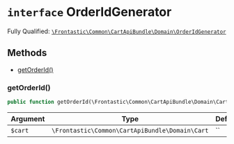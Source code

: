 # `interface`  OrderIdGenerator

Fully Qualified: [`\Frontastic\Common\CartApiBundle\Domain\OrderIdGenerator`](../../../../src/php/CartApiBundle/Domain/OrderIdGenerator.php)




## Methods

* [getOrderId()](#getOrderId)


### getOrderId()


```php
public function getOrderId(\Frontastic\Common\CartApiBundle\Domain\Cart cart): string
```






Argument|Type|Default|Description
--------|----|-------|-----------
`$cart`|`\Frontastic\Common\CartApiBundle\Domain\Cart`|``|

